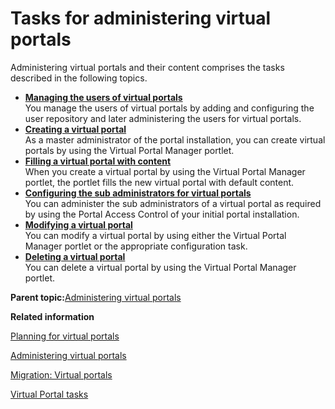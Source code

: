 # Tasks for administering virtual portals 

Administering virtual portals and their content comprises the tasks described in the following topics.

-   **[Managing the users of virtual portals ](../admin-system/advp_tsk_mng_usr.md)**  
You manage the users of virtual portals by adding and configuring the user repository and later administering the users for virtual portals.
-   **[Creating a virtual portal ](../admin-system/advp_tsk_create_vp.md)**  
As a master administrator of the portal installation, you can create virtual portals by using the Virtual Portal Manager portlet.
-   **[Filling a virtual portal with content ](../admin-system/advp_tsk_fill_content.md)**  
When you create a virtual portal by using the Virtual Portal Manager portlet, the portlet fills the new virtual portal with default content.
-   **[Configuring the sub administrators for virtual portals](../admin-system/advp_tsk_cfg_subadmin.md)**  
You can administer the sub administrators of a virtual portal as required by using the Portal Access Control of your initial portal installation.
-   **[Modifying a virtual portal ](../admin-system/advp_tsk_modify.md)**  
You can modify a virtual portal by using either the Virtual Portal Manager portlet or the appropriate configuration task.
-   **[Deleting a virtual portal ](../admin-system/advp_tsk_delete.md)**  
You can delete a virtual portal by using the Virtual Portal Manager portlet.

**Parent topic:**[Administering virtual portals ](../admin-system/advp_adm.md)

**Related information**  


[Planning for virtual portals ](../admin-system/advppln.md)

[Administering virtual portals ](../admin-system/advp_adm.md)

[Migration: Virtual portals ](../migrate/mig_plan_expect_vp.md)

[Virtual Portal tasks ](../migrate/virt_portal_post_mig.md)

